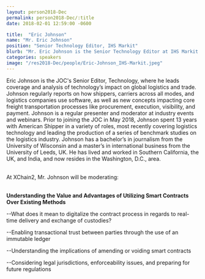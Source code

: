 ```yaml
---
layout: person2018-Dec
permalink: person2018-Dec/:title
date: 2018-02-01 12:59:00 -0600

title:  "Eric Johnson"
name: "Mr. Eric Johnson"
position: "Senior Technology Editor, IHS Markit"
blurb: "Mr. Eric Johnson is the Senior Technology Editor at IHS Markit."
categories: speakers
image: "/res2018-Dec/people/Eric-Johnson_IHS-Markit.jpeg"
---
```

Eric Johnson is the JOC's Senior Editor, Technology, where he leads coverage and analysis of technology’s impact on global logistics and trade. Johnson regularly reports on how shippers, carriers across all modes, and logistics companies use software, as well as new concepts impacting core freight transportation processes like procurement, execution, visibility, and payment. Johnson is a regular presenter and moderator at industry events and webinars. Prior to joining the JOC in May 2018, Johnson spent 13 years with American Shipper in a variety of roles, most recently covering logistics technology and leading the production of a series of benchmark studies on the logistics industry. Johnson has a bachelor’s in journalism from the University of Wisconsin and a master’s in international business from the University of Leeds, UK. He has lived and worked in Southern California, the UK, and India, and now resides in the Washington, D.C., area.

<br>
At XChain2, Mr. Johnson will be moderating:
<br>
<br>
<p><b>Understanding the Value and Advantages of Utilizing Smart Contracts Over Existing Methods</b></p>

<p>--What does it mean to digitalize the contract process in regards to real-time delivery and exchange of custodies?</p>
<p>--Enabling transactional trust between parties through the use of an immutable ledger</p>
<p>--Understanding the implications of amending or voiding smart contracts</p> 
<p>--Considering legal jurisdictions, enforceability issues, and preparing for future regulations</p>

